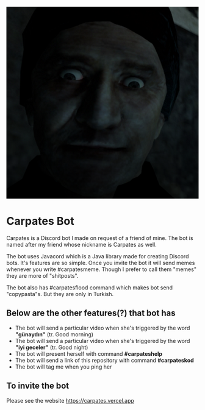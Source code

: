 <p align="center">
  <img src="https://github.com/tbedirhanacar/carpates-bot-web/blob/main/pfp.png"/>
</p>

# **Carpates Bot**
Carpates is a Discord bot I made on request of a friend of mine. The bot is named after my friend whose nickname is Carpates as well.

The bot uses Javacord which is a Java library made for creating Discord bots. It's features are so simple. Once you invite the bot it will send memes whenever you write #carpatesmeme. Though I prefer to call them "memes" they are more of "shitposts".

The bot also has #carpatesflood command which makes bot send "copypasta"s. But they are only in Turkish.

## Below are the other features(?) that bot has

* The bot will send a particular video when she's triggered by the word **"günaydın"** (tr. Good morning)
* The bot will send a particular video when she's triggered by the word **"iyi geceler"** (tr. Good night)
* The bot will present herself with command **#carpateshelp**
* The bot will send a link of this repository with command **#carpateskod**
* The bot will tag me when you ping her

## To invite the bot
Please see the website https://carpates.vercel.app



